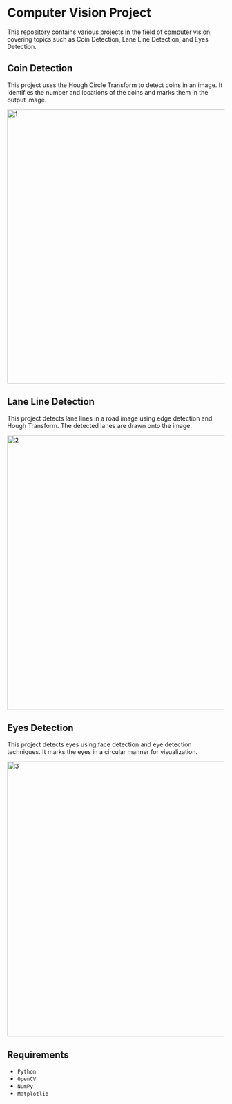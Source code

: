 # Computer Vision Project
This repository contains various projects in the field of computer vision, covering topics such as Coin Detection, Lane Line Detection, and Eyes Detection.

## Coin Detection
This project uses the Hough Circle Transform to detect coins in an image. It identifies the number and locations of the coins and marks them in the output image.

<img width="634" alt="1" src="https://github.com/user-attachments/assets/0d70d573-a863-4b33-af9d-86ebfd59a737" />

## Lane Line Detection
This project detects lane lines in a road image using edge detection and Hough Transform. The detected lanes are drawn onto the image.

<img width="635" alt="2" src="https://github.com/user-attachments/assets/407aa5ea-7b1e-4727-be0b-01bf55e0e66e" />

## Eyes Detection
This project detects eyes using face detection and eye detection techniques. It marks the eyes in a circular manner for visualization.

<img width="636" alt="3" src="https://github.com/user-attachments/assets/1e651693-952a-4ea5-8cc9-1e12202dec85" />

## Requirements
- `Python`
- `OpenCV`
- `NumPy`
- `Matplotlib`
